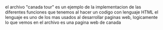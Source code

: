 el archivo "canada tour" es un ejemplo 
de la implementacion de las diferentes 
funciones que tenemos al hacer un codigo 
con lenguaje HTML el lenguaje es uno 
de los mas usados al desarrollar paginas web,
logicamente lo que vemos en el archivo es 
una pagina web de canada
